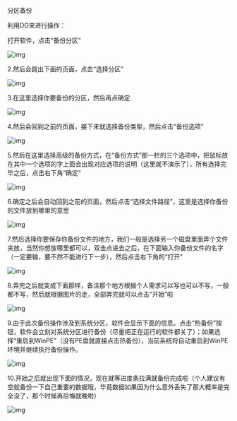   分区备份

   利用DG来进行操作：

   打开软件，点击“备份分区”

![img](./assets/1711778805478-10.png)

   2.然后会跳出下面的页面，点击“选择分区”

![img](./assets/1711778805476-1.png)

   3.在这里选择你要备份的分区，然后再点确定

![img](./assets/1711778805476-2.png)

   4.然后会回到之前的页面，接下来就选择备份类型，然后点击“备份选项”

![img](./assets/1711778805476-3.png)

   5.然后在这里选择高级的备份方式，在“备份方式”那一栏的三个选项中，把鼠标放在其中一个选项的字上面会出现对应选项的说明（这里就不演示了），所有选择完毕之后，点击右下角“确定”

![img](./assets/1711778805476-4.png)

   6.确定之后会自动回到之前的页面，然后点击“选择文件路径”，这里是选择你备份的文件放到哪里的意思

![img](./assets/1711778805476-5.png)

   7.然后选择你要保存你备份文件的地方，我们一般是选择另一个磁盘里面弄个文件夹放，当然你想放哪里都可以，双击点进去之后，在下面输入你备份文件的名字（一定要输，要不然不能进行下一步），然后点击右下角的“打开”

![img](./assets/1711778805476-6.png)

   8.弄完之后就变成下面那样，备注那个地方根据个人需求可以写也可以不写，一般都不写，然后就根据图片的走，全部弄完就可以点击“开始”啦

![img](./assets/1711778805476-7.png)

   9.由于此次备份操作涉及到系统分区，软件会显示下面的信息。点击“热备份”按钮，软件会立刻对系统分区进行备份（尽量把正在运行的软件都关了）；如果选择“重启到WinPE”（没有PE盘就直接点击热备份），当前系统将自动重启到WinPE环境并继续执行备份操作。

![img](./assets/1711778805476-8.png)

   10.开始之后就出现下面的情况，现在就等进度条拉满就备份完成啦（个人建议有空就备份一下自己重要的数据哦，毕竟数据如果因为什么意外丢失了那大概率是完全没了，那个时候再后悔就晚啦）

![img](./assets/1711778805476-9.png)